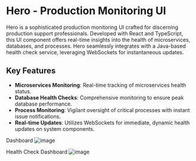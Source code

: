 # Hero - Production Monitoring UI

Hero is a sophisticated production monitoring UI crafted for discerning production support professionals. 
Developed with React and TypeScript, this UI component offers real-time insights into the health of microservices, databases, and processes. 
Hero seamlessly integrates with a Java-based health check service, leveraging WebSockets for instantaneous updates.

## Key Features

- **Microservices Monitoring**: Real-time tracking of microservices health status.
- **Database Health Checks**: Comprehensive monitoring to ensure peak database performance.
- **Process Monitoring**: Vigilant oversight of critical processes with instant issue notifications.
- **Real-time Updates**: Utilizes WebSockets for immediate, dynamic health updates on system components.

Dashboard
![image](https://github.com/jpothanc/hero/assets/70871841/fc0fe84b-4aec-44bc-9faa-abe9c6a66d75)

Health Check Dashboard
![image](https://github.com/jpothanc/hero/assets/70871841/aad51df0-edf4-4b98-a3af-d29a3dbd9216)

